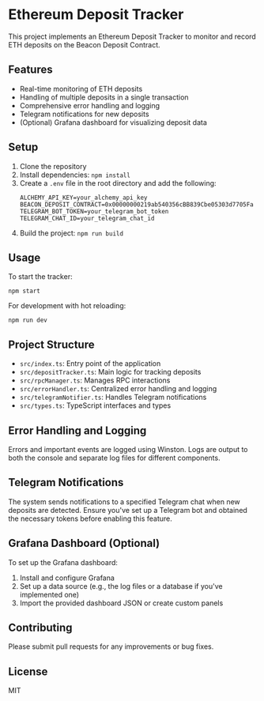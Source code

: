 # Ethereum Deposit Tracker

This project implements an Ethereum Deposit Tracker to monitor and record ETH deposits on the Beacon Deposit Contract.

## Features

- Real-time monitoring of ETH deposits
- Handling of multiple deposits in a single transaction
- Comprehensive error handling and logging
- Telegram notifications for new deposits
- (Optional) Grafana dashboard for visualizing deposit data

## Setup

1. Clone the repository
2. Install dependencies: `npm install`
3. Create a `.env` file in the root directory and add the following:
   ```
   ALCHEMY_API_KEY=your_alchemy_api_key
   BEACON_DEPOSIT_CONTRACT=0x00000000219ab540356cBB839Cbe05303d7705Fa
   TELEGRAM_BOT_TOKEN=your_telegram_bot_token
   TELEGRAM_CHAT_ID=your_telegram_chat_id
   ```
4. Build the project: `npm run build`

## Usage

To start the tracker:

```
npm start
```

For development with hot reloading:

```
npm run dev
```

## Project Structure

- `src/index.ts`: Entry point of the application
- `src/depositTracker.ts`: Main logic for tracking deposits
- `src/rpcManager.ts`: Manages RPC interactions
- `src/errorHandler.ts`: Centralized error handling and logging
- `src/telegramNotifier.ts`: Handles Telegram notifications
- `src/types.ts`: TypeScript interfaces and types

## Error Handling and Logging

Errors and important events are logged using Winston. Logs are output to both the console and separate log files for different components.

## Telegram Notifications

The system sends notifications to a specified Telegram chat when new deposits are detected. Ensure you've set up a Telegram bot and obtained the necessary tokens before enabling this feature.

## Grafana Dashboard (Optional)

To set up the Grafana dashboard:

1. Install and configure Grafana
2. Set up a data source (e.g., the log files or a database if you've implemented one)
3. Import the provided dashboard JSON or create custom panels

## Contributing

Please submit pull requests for any improvements or bug fixes.

## License

MIT
